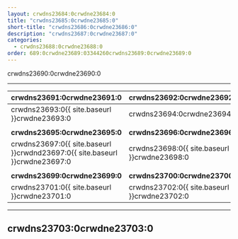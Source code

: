 ```yaml
---
layout: crwdns23684:0crwdne23684:0
title: "crwdns23685:0crwdne23685:0"
short-title: "crwdns23686:0crwdne23686:0"
description: "crwdns23687:0crwdne23687:0"
categories:
  - crwdns23688:0crwdne23688:0
order: 689:0crwdne23689:03344260crwdns23689:0crwdne23689:0
---
```

crwdns23690:0crwdne23690:0

<hr />

| crwdns23691:0crwdne23691:0                                                  | crwdns23692:0crwdne23692:0                   |
| --------------------------------------------------------------------------- | -------------------------------------------- |
| crwdns23693:0{{ site.baseurl }}crwdne23693:0                                | crwdns23694:0crwdne23694:0                   |
|                                                                             |                                              |
| **crwdns23695:0crwdne23695:0**                                              | **crwdns23696:0crwdne23696:0**               |
| crwdns23697:0{{ site.baseurl }}crwdnd23697:0{{ site.baseurl }}crwdne23697:0 | crwdns23698:0{{ site.baseurl }}crwdne23698:0 |
|                                                                             |                                              |
| **crwdns23699:0crwdne23699:0**                                              | **crwdns23700:0crwdne23700:0**               |
| crwdns23701:0{{ site.baseurl }}crwdne23701:0                                | crwdns23702:0{{ site.baseurl }}crwdne23702:0 |

<hr />

## crwdns23703:0crwdne23703:0 <iframe width="560" height="315" src="crwdns23704:0crwdne23704:0" frameborder="0" allow="autoplay; encrypted-media" allowfullscreen mark="crwd-mark"></iframe>